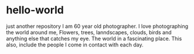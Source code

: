 # hello-world
just another repository
I am 60 year old photographer. I love photographing the world around me, Flowers, trees, lanndscapes, clouds, birds and anything else that catches my eye.
The world in a fascinating place. This also, include the people I come in contact with each day.
